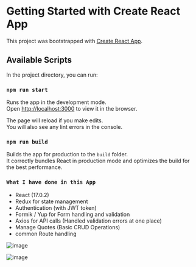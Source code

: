 # Getting Started with Create React App

This project was bootstrapped with [Create React App](https://github.com/facebook/create-react-app).

## Available Scripts

In the project directory, you can run:

### `npm run start`

Runs the app in the development mode.\
Open [http://localhost:3000](http://localhost:3000) to view it in the browser.

The page will reload if you make edits.\
You will also see any lint errors in the console.

### `npm run build`

Builds the app for production to the `build` folder.\
It correctly bundles React in production mode and optimizes the build for the best performance.

### `What I have done in this App`
- React (17.0.2)
- Redux for state management
- Authentication (with JWT token)
- Formik / Yup for Form handling and validation
- Axios for API calls (Handled validation errors at one place)
- Manage Quotes (Basic CRUD Operations)
- common Route handling

![image](https://user-images.githubusercontent.com/24839725/147828598-ff5e7d11-be2d-404e-8df4-9e1ac2892b88.png)

![image](https://user-images.githubusercontent.com/24839725/147828561-f50a0f1a-73df-4a8c-8579-9266b54a7e0f.png)
